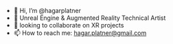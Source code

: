 - 👋 Hi, I’m @hagarplatner
- 👀 Unreal Engine & Augmented Reality Technical Artist
- 💞️ looking to collaborate on XR projects
- 📫 How to reach me: hagar.platner@gmail.com

<!---
hagarplatner/hagarplatner is a ✨ special ✨ repository because its `README.md` (this file) appears on your GitHub profile.
You can click the Preview link to take a look at your changes.
--->
